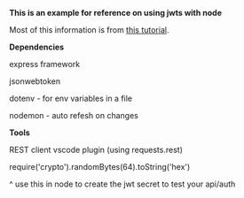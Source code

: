 **This is an example for reference on using jwts with node**

Most of this information is from [this tutorial](https://www.google.com/url?sa=t&rct=j&q=&esrc=s&source=web&cd=&cad=rja&uact=8&ved=2ahUKEwi3o5qBu8XyAhV8Ap0JHflzBcQQtwJ6BAgEEAI&url=https%3A%2F%2Fwww.youtube.com%2Fwatch%3Fv%3Dmbsmsi7l3r4&usg=AOvVaw1egQUDkTxXtJ_8LA3SlHXW).

**Dependencies**

express framework

jsonwebtoken

dotenv - for env variables in a file

nodemon - auto refesh on changes

**Tools**

REST client vscode plugin (using requests.rest)

require('crypto').randomBytes(64).toString('hex')

^ use this in node to create the jwt secret to test your api/auth

